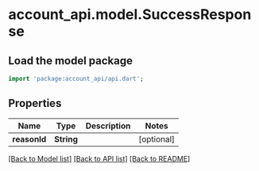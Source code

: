 # account_api.model.SuccessResponse

## Load the model package
```dart
import 'package:account_api/api.dart';
```

## Properties
Name | Type | Description | Notes
------------ | ------------- | ------------- | -------------
**reasonId** | **String** |  | [optional] 

[[Back to Model list]](../README.md#documentation-for-models) [[Back to API list]](../README.md#documentation-for-api-endpoints) [[Back to README]](../README.md)


